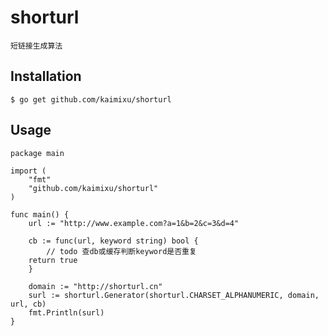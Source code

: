# shorturl
	短链接生成算法

## Installation

	$ go get github.com/kaimixu/shorturl
	
## Usage

	package main

	import (
		"fmt"			
		"github.com/kaimixu/shorturl"
	)

	func main() {
		url := "http://www.example.com?a=1&b=2&c=3&d=4"

		cb := func(url, keyword string) bool {
			// todo 查db或缓存判断keyword是否重复
		return true
		}

		domain := "http://shorturl.cn"
		surl := shorturl.Generator(shorturl.CHARSET_ALPHANUMERIC, domain, url, cb)
		fmt.Println(surl)
	}
